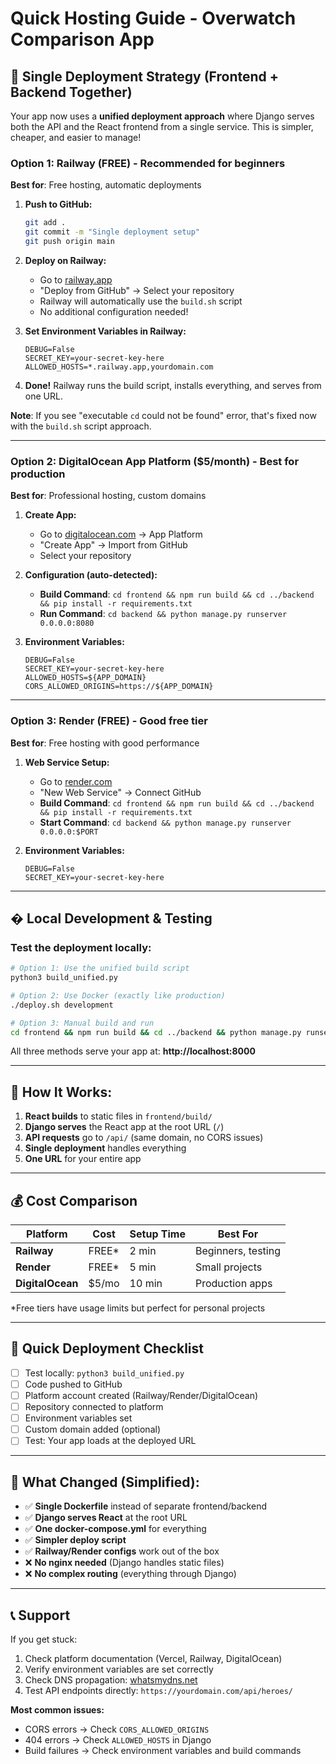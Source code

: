 # Quick Hosting Guide - Overwatch Comparison App

## 🚀 **Single Deployment Strategy** (Frontend + Backend Together)

Your app now uses a **unified deployment approach** where Django serves both the API and the React frontend from a single service. This is simpler, cheaper, and easier to manage!

### Option 1: Railway (FREE) - Recommended for beginners
**Best for**: Free hosting, automatic deployments

1. **Push to GitHub:**
   ```bash
   git add .
   git commit -m "Single deployment setup"
   git push origin main
   ```

2. **Deploy on Railway:**
   - Go to [railway.app](https://railway.app)
   - "Deploy from GitHub" → Select your repository
   - Railway will automatically use the `build.sh` script
   - No additional configuration needed!

3. **Set Environment Variables in Railway:**
   ```
   DEBUG=False
   SECRET_KEY=your-secret-key-here
   ALLOWED_HOSTS=*.railway.app,yourdomain.com
   ```

4. **Done!** Railway runs the build script, installs everything, and serves from one URL.

**Note**: If you see "executable `cd` could not be found" error, that's fixed now with the `build.sh` script approach.

---

### Option 2: DigitalOcean App Platform ($5/month) - Best for production
**Best for**: Professional hosting, custom domains

1. **Create App:**
   - Go to [digitalocean.com](https://digitalocean.com) → App Platform
   - "Create App" → Import from GitHub
   - Select your repository

2. **Configuration (auto-detected):**
   - **Build Command**: `cd frontend && npm run build && cd ../backend && pip install -r requirements.txt`
   - **Run Command**: `cd backend && python manage.py runserver 0.0.0.0:8080`

3. **Environment Variables:**
   ```
   DEBUG=False
   SECRET_KEY=your-secret-key-here
   ALLOWED_HOSTS=${APP_DOMAIN}
   CORS_ALLOWED_ORIGINS=https://${APP_DOMAIN}
   ```

---

### Option 3: Render (FREE) - Good free tier
**Best for**: Free hosting with good performance

1. **Web Service Setup:**
   - Go to [render.com](https://render.com)
   - "New Web Service" → Connect GitHub
   - **Build Command**: `cd frontend && npm run build && cd ../backend && pip install -r requirements.txt`
   - **Start Command**: `cd backend && python manage.py runserver 0.0.0.0:$PORT`

2. **Environment Variables:**
   ```
   DEBUG=False
   SECRET_KEY=your-secret-key-here
   ```

---

## � Local Development & Testing

### Test the deployment locally:
```bash
# Option 1: Use the unified build script
python3 build_unified.py

# Option 2: Use Docker (exactly like production)
./deploy.sh development

# Option 3: Manual build and run
cd frontend && npm run build && cd ../backend && python manage.py runserver
```

All three methods serve your app at: **http://localhost:8000**

---

## 🎯 **How It Works:**

1. **React builds** to static files in `frontend/build/`
2. **Django serves** the React app at the root URL (`/`)
3. **API requests** go to `/api/` (same domain, no CORS issues)
4. **Single deployment** handles everything
5. **One URL** for your entire app

---

## 💰 Cost Comparison

| Platform | Cost | Setup Time | Best For |
|----------|------|------------|----------|
| **Railway** | FREE* | 2 min | Beginners, testing |
| **Render** | FREE* | 5 min | Small projects |
| **DigitalOcean** | $5/mo | 10 min | Production apps |

*Free tiers have usage limits but perfect for personal projects

---

## 🚨 Quick Deployment Checklist

- [ ] Test locally: `python3 build_unified.py`
- [ ] Code pushed to GitHub
- [ ] Platform account created (Railway/Render/DigitalOcean)
- [ ] Repository connected to platform
- [ ] Environment variables set
- [ ] Custom domain added (optional)
- [ ] Test: Your app loads at the deployed URL

---

## 📁 **What Changed (Simplified):**

- ✅ **Single Dockerfile** instead of separate frontend/backend
- ✅ **Django serves React** at the root URL
- ✅ **One docker-compose.yml** for everything
- ✅ **Simpler deploy script** 
- ✅ **Railway/Render configs** work out of the box
- ❌ **No nginx needed** (Django handles static files)
- ❌ **No complex routing** (everything through Django)

---

## 📞 Support

If you get stuck:
1. Check platform documentation (Vercel, Railway, DigitalOcean)
2. Verify environment variables are set correctly
3. Check DNS propagation: [whatsmydns.net](https://whatsmydns.net)
4. Test API endpoints directly: `https://yourdomain.com/api/heroes/`

**Most common issues:**
- CORS errors → Check `CORS_ALLOWED_ORIGINS`
- 404 errors → Check `ALLOWED_HOSTS` in Django
- Build failures → Check environment variables and build commands
